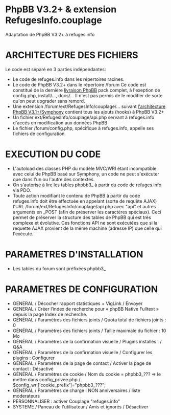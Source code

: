 PhpBB V3.2+ & extension RefugesInfo.couplage
============================================

Adaptation de PhpBB V3.2+ à refuges.info

ARCHITECTURE DES FICHIERS
=========================
Le code est séparé en 3 parties indépendantes:
- Le code de refuges.info dans les répertoires racines.
- Le code de PhpBB V3.2+ dans le répertoire /forum
Ce code est constitué de la dernière [livraison PhpBB](http://www.phpbb-fr.com/telechargements) pack complet,
à l'exeption de config.php, install/..., docs/...
Il n'est pas permis de le modifier de sorte qu'on peut upgrader sans remord.
- Une extension /forum/ext/RefugesInfo/couplage/... suivant
[l'architecture PhpBB V3.1+/Symphony](https://area51.phpbb.com/docs/dev/31x/extensions/tutorial_basics.html)
contient tous les ajouts (hooks) à PhpBB V3.2+
- Un fichier ext/RefugesInfo/couplage/api.php servant à refuges.info d'accés en modification aux données PhpBB
- Le fichier /forum/config.php, spécifique à refuges.info, appelle ses fichiers de configuration.

EXECUTION DU CODE
=================
- L'autoload des classes PHP du modèle MVC/WRI étant incompatible avec celui de PhpBB basé sur Symphony,
un code ne peut s'exécuter que dans l'un ou l'autre des contextes.
- On s'autorise à lire les tables phpbb3_ à partir du code de refuges.info via PDO.
- Toute action modifiant le contenu de PhpBB à partir du code refuges.info
doit être effectuée en appelant (sorte de requête AJAX) l'URL /forum/ext/RefugesInfo/couplage/api.php
avec "api" et autres arguments en _POST (afin de préserver les caractères spéciaux).
Ceci permet de préserver la structure des tables de PhpBB qui est très complexe et évolutive.
Ces fonctions API ne sont exécutées que si la requette AJAX provient de la même machine (adresse IP) que celle qui l'exécute.

PARAMETRES D'INSTALLATION
=========================
* Les tables du forum sont préfixées phpbb3_

PARAMETRES DE CONFIGURATION
===========================
* GENERAL / Décocher rapport statistiques + VigLink / Envoyer
* GENERAL / Créer l’index de recherche pour « phpBB Native Fulltext » depuis la page Index de recherche.
* GÉNÉRAL / Paramètres des fichiers joints / Quota total de fichiers joints : 0
* GÉNÉRAL / Paramètres des fichiers joints / Taille maximale du fichier : 10 Mo
* GÉNÉRAL / Paramètres de la confirmation visuelle / Plugins installés : / Q&A
* GÉNÉRAL / Paramètres de la confirmation visuelle / Configurer les plugins : Configurer
* GÉNÉRAL / Paramètres de la page de contact / Activer la page de contact : Désactivé
* GÉNÉRAL / Paramètres de cookie / Nom du cookie = phpbb3_??? => le mettre dans config_privee.php / $config_wri['cookie_prefix']="phpbb3_???";
* GÉNÉRAL / Paramètres de charge : NON anniversaires / liste moderateurs
* PERSONNALISER : activer Couplage "refuges.info"
* SYSTEME / Paneau de l'utilisateur / Amis et ignorés / Désactiver
